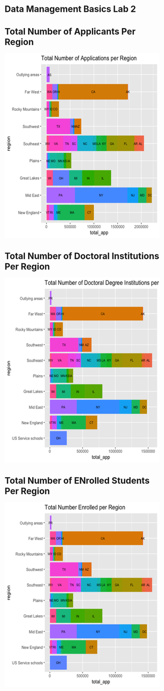 # Data Management Basics Lab 2

# Total Number of Applicants Per Region
<img src="apps_region.png" width="600" height="600" />

# Total Number of Doctoral Institutions Per Region
<img src="doctor_region.png" width="600" height="600" />

# Total Number of ENrolled Students Per Region
<img src="enrolled_region.png" width="600" height="600" />



